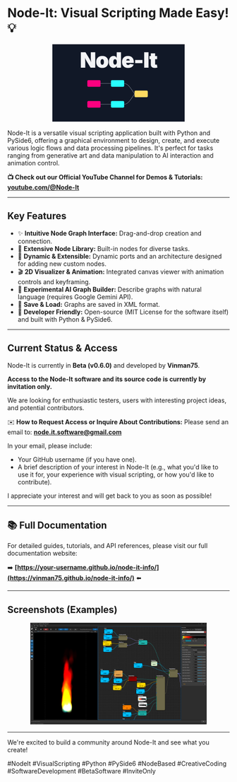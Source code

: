 # Node-It: Visual Scripting Made Easy! 💡

<p align="center">
  <img src="Assets/node-it_splash.png" alt="Node-It Logo" width="300">
</p>

Node-It is a versatile visual scripting application built with Python and PySide6, offering a graphical environment to design, create, and execute various logic flows and data processing pipelines. It's perfect for tasks ranging from generative art and data manipulation to AI interaction and animation control.

**📺 Check out our Official YouTube Channel for Demos & Tutorials:**
[**youtube.com/@Node-It**](https://www.youtube.com/@Node-It)

---

## Key Features

*   ✨ **Intuitive Node Graph Interface:** Drag-and-drop creation and connection.
*   🎨 **Extensive Node Library:** Built-in nodes for diverse tasks.
*   🔄 **Dynamic & Extensible:** Dynamic ports and an architecture designed for adding new custom nodes.
*   🎬 **2D Visualizer & Animation:** Integrated canvas viewer with animation controls and keyframing.
*   🤖 **Experimental AI Graph Builder:** Describe graphs with natural language (requires Google Gemini API).
*   💾 **Save & Load:** Graphs are saved in XML format.
*   🔧 **Developer Friendly:** Open-source (MIT License for the software itself) and built with Python & PySide6.

---

## Current Status & Access

Node-It is currently in **Beta (v0.6.0)** and developed by **Vinman75**.

**Access to the Node-It software and its source code is currently by invitation only.**

We are looking for enthusiastic testers, users with interesting project ideas, and potential contributors.

✉️ **How to Request Access or Inquire About Contributions:**
Please send an email to: **node.it.software@gmail.com**

In your email, please include:
*   Your GitHub username (if you have one).
*   A brief description of your interest in Node-It (e.g., what you'd like to use it for, your experience with visual scripting, or how you'd like to contribute).

I appreciate your interest and will get back to you as soon as possible!

---


## 📚 Full Documentation

For detailed guides, tutorials, and API references, please visit our full documentation website:

➡️ **[https://your-username.github.io/node-it-info/](https://vinman75.github.io/node-it-info/)** ⬅️

---


## Screenshots (Examples)

<p align="center">
  <img src="Assets/screenshot.png" alt="Node-It Partcle system" width="400">
</p>

---

We're excited to build a community around Node-It and see what you create!

#NodeIt #VisualScripting #Python #PySide6 #NodeBased #CreativeCoding #SoftwareDevelopment #BetaSoftware #InviteOnly
